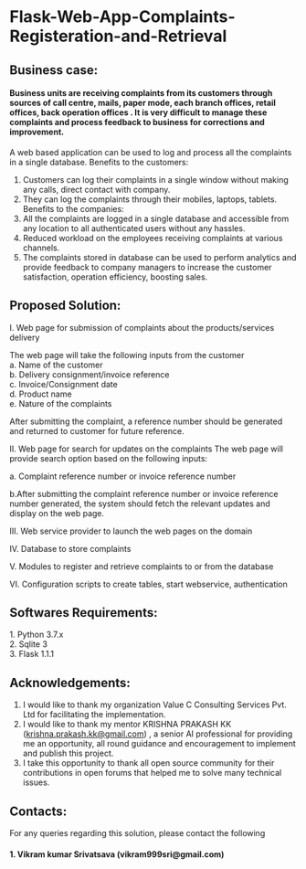 # Flask-Web-App-Complaints-Registeration-and-Retrieval

<h2>Business case:</h2>

<h4>Business units are receiving complaints from its customers through sources of call centre, mails, paper mode, each branch offices, retail offices, back operation offices . It is very difficult to manage these complaints and process feedback to business for corrections and improvement.</h4>

A web based application can be used to log and process all the complaints in a single database. 
Benefits to the customers:
1.	Customers can log their complaints in a single window without making any calls, direct contact with company.
2.	They can log the complaints through their mobiles, laptops, tablets.
Benefits to the companies:
1.	All the complaints are logged in a single database and accessible from any location to all authenticated users without any hassles.
2.	Reduced workload on the employees receiving complaints at various channels.
3.	The complaints stored in database can be used to perform analytics and provide feedback to company managers to increase the customer satisfaction, operation efficiency, boosting sales.

<h2>Proposed Solution:</h2>

I.	Web page for submission of complaints about the products/services delivery
        
The web page will take the following inputs from the customer<br>
a.  Name of the customer <br>
b. Delivery consignment/invoice reference<br>
c. Invoice/Consignment date<br>
d. Product name<br>
e. Nature of the complaints<br>

After submitting the complaint, a reference number should be generated and returned to customer for future reference.

II.	Web page for search for updates on the complaints
  The web page will provide search option based on the following inputs:<br>

a. Complaint reference number or invoice reference number
  
b.After submitting the complaint reference number or invoice reference number generated, the system should fetch the relevant updates     and display on the web page.

III.	Web service provider to launch the web pages on the domain

IV.	Database to store complaints

V.	Modules to register and retrieve complaints to or from the database

VI.	Configuration scripts to create tables, start webservice, authentication

<h2>Softwares Requirements:</h2>
1.	Python 3.7.x<br>2.	Sqlite 3<br>3.	Flask 1.1.1<br>

<h2>Acknowledgements:</h2>

1.	I would like to thank my organization Value C Consulting Services Pvt. Ltd for facilitating the implementation.
2.	I would like to thank my mentor KRISHNA PRAKASH KK (krishna.prakash.kk@gmail.com) , a senior AI professional for providing me an opportunity, all round guidance and encouragement to implement and publish this project.
3.	I take this opportunity to thank all open source community for their contributions in open forums that helped me to solve many technical issues.

<h2>Contacts:</h2>
For any queries regarding this solution, please contact the following
<h4>1.	Vikram kumar Srivatsava (vikram999sri@gmail.com)<h4>


